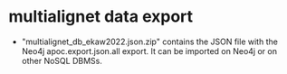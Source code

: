 # multialignet data export

  -   "multialignet_db_ekaw2022.json.zip" contains the JSON file with the Neo4j apoc.export.json.all export. It can be imported on Neo4j or on other NoSQL DBMSs.

